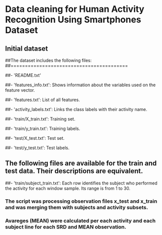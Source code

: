 # Data cleaning for Human Activity Recognition Using Smartphones Dataset
## Initial dataset 
##The dataset includes the following files:
##=========================================

##- 'README.txt'

##- 'features_info.txt': Shows information about the variables used on the feature vector.

##- 'features.txt': List of all features.

##- 'activity_labels.txt': Links the class labels with their activity name.

##- 'train/X_train.txt': Training set.

##- 'train/y_train.txt': Training labels.

##- 'test/X_test.txt': Test set.

##- 'test/y_test.txt': Test labels.

## The following files are available for the train and test data. Their descriptions are equivalent. 

##- 'train/subject_train.txt': Each row identifies the subject who performed the activity for each window sample. Its range is from 1 to 30. 

### The script was processing observation files x_test and x_train and was merging them with subjects and activity subsets.
### Avareges (MEAN) were calculated per each activity and each subject line for each SRD and MEAN observation.
